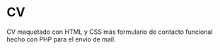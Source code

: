 # CV
CV maquetado con HTML y CSS más formulario de contacto funcional hecho con PHP para el envío de mail.
